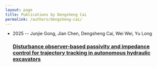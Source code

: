 ```yaml
---
layout: page
title: Publications by Dengsheng Cai
permalink: /authors/dengsheng-cai/
---
```


<ul class="post-list">
<li><span class='post-meta'>2025 -- Junjie Gong, Jian Chen, Dengsheng Cai, Wei Wei, Yu Long</span><h3><a class='post-link' href='../../disturbance-observer-based-passivity-and-impedance-control-for-trajectory-tracking-in-autonomous-hydraulic-excavators'>Disturbance observer-based passivity and impedance control for trajectory tracking in autonomous hydraulic excavators</a></h3></li>

</ul>
